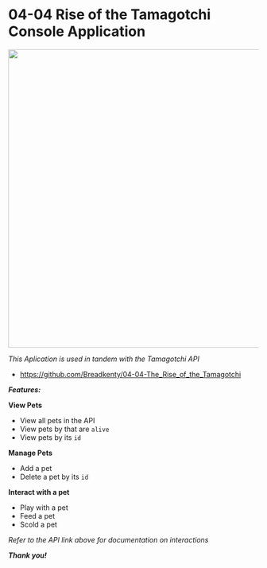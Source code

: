 # 04-04 Rise of the Tamagotchi Console Application

<img src="demo.gif" width="600">

_This Aplication is used in tandem with the Tamagotchi API_

- https://github.com/Breadkenty/04-04-The_Rise_of_the_Tamagotchi

**_Features:_**

**View Pets**

- View all pets in the API
- View pets by that are `alive`
- View pets by its `id`

**Manage Pets**

- Add a pet
- Delete a pet by its `id`

**Interact with a pet**

- Play with a pet
- Feed a pet
- Scold a pet

_Refer to the API link above for documentation on interactions_

**_Thank you!_**
